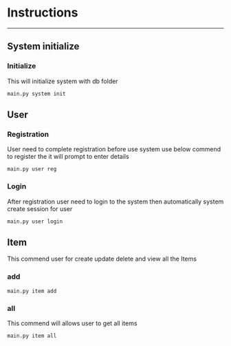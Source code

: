 # Instructions
----------
## System initialize
### Initialize 
This will initialize system with db folder
```
main.py system init
```
## User

### Registration
User need to complete registration before use system use below commend to register the it will prompt to enter details
```
main.py user reg
```

### Login
After registration user need to login to the system then automatically system create session for user
```
main.py user login
```

## Item
This commend user for create update delete and view all the Items
### add
```
main.py item add
```
### all
This commend will allows user to get all items
```
main.py item all
```



<!-- https://github.com/ClassExamples/IJSE_PYTHON_ASSINGMENT_1 -->